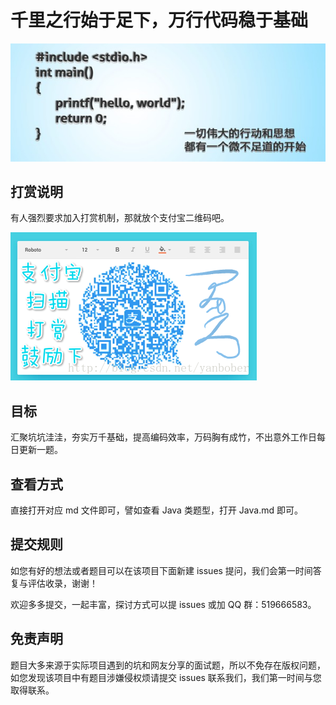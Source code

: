 # 千里之行始于足下，万行代码稳于基础

![image](./.img/image.png)

## 打赏说明

有人强烈要求加入打赏机制，那就放个支付宝二维码吧。

![image](./.img/ali-pay.png)

## 目标

汇聚坑坑洼洼，夯实万千基础，提高编码效率，万码胸有成竹，不出意外工作日每日更新一题。

## 查看方式

直接打开对应 md 文件即可，譬如查看 Java 类题型，打开 Java.md 即可。

## 提交规则

如您有好的想法或者题目可以在该项目下面新建 issues 提问，我们会第一时间答复与评估收录，谢谢！

欢迎多多提交，一起丰富，探讨方式可以提 issues 或加 QQ 群：519666583。

## 免责声明

题目大多来源于实际项目遇到的坑和网友分享的面试题，所以不免存在版权问题，如您发现该项目中有题目涉嫌侵权烦请提交 issues 联系我们，我们第一时间与您取得联系。

